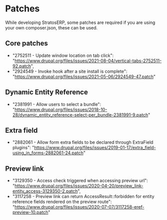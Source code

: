 
# Patches
While developing StratosERP, some patches are required if you are using your own composer.json, these can be used.

## Core patches
* "2752511 - Update window location on tab click": "https://www.drupal.org/files/issues/2021-08-04/vertical-tabs-2752511-92.patch",
* "2924549 - Invoke hook after a site install is complete": "https://www.drupal.org/files/issues/2021-05-06/2924549-47.patch"

## Dynamic Entity Reference
* "2381991 - Allow users to select a bundle": "https://www.drupal.org/files/issues/2018-10-28/dynamic_entity_reference-select-per_bundle-2381991-9.patch"

## Extra field
* "2882061 - Allow form extra fields to be declared through ExtraField plugins": "https://www.drupal.org/files/issues/2019-01-17/extra_field-using_in_forms-2882061-24.patch"

## Preview link
* "3129350 - Access check triggered when accessing preview url": "https://www.drupal.org/files/issues/2020-04-20/preview_link-entity_access-3129350-2.patch",
* "3117258 - Preview link can return AccessResult::forbidden for entity reference fields rendered on the preview route": "https://www.drupal.org/files/issues/2020-07-07/3117258-eref-preview-10.patch"
